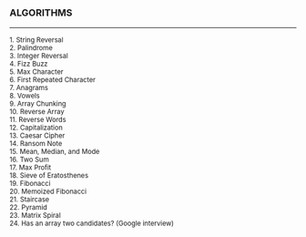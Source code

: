 ### ALGORITHMS
________________________________________________________________________________________________

<sup>1. String Reversal</sup></br>
<sup>2. Palindrome</sup></br>
<sup>3. Integer Reversal</sup></br>
<sup>4. Fizz Buzz</sup></br>
<sup>5. Max Character</sup></br>
<sup>6. First Repeated Character</sup></br>
<sup>7. Anagrams</sup></br>
<sup>8. Vowels</sup></br>
<sup>9. Array Chunking</sup></br>
<sup>10. Reverse Array</sup></br>
<sup>11. Reverse Words</sup></br>
<sup>12. Capitalization</sup></br>
<sup>13. Caesar Cipher</sup></br>
<sup>14. Ransom Note</sup></br>
<sup>15. Mean, Median, and Mode</sup></br>
<sup>16. Two Sum</sup></br>
<sup>17. Max Profit</sup></br>
<sup>18. Sieve of Eratosthenes</sup></br>
<sup>19. Fibonacci</sup></br>
<sup>20. Memoized Fibonacci</sup></br>
<sup>21. Staircase</sup></br>
<sup>22. Pyramid</sup></br>
<sup>23. Matrix Spiral</sup></br>
<sup>24. Has an array two candidates? (Google interview)</sup>
